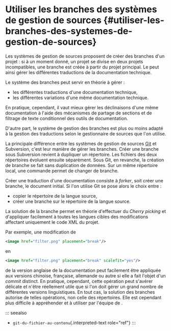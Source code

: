 # Utiliser les branches des systèmes de gestion de sources {#utiliser-les-branches-des-systemes-de-gestion-de-sources}

Les systèmes de gestion de sources proposent de créer des branches d\'un
projet : si à un moment donné, un projet se divise en deux projets
incompatibles, une branche est créée à partir du projet principal. Le
peut ainsi gérer les différentes traductions de la documentation
technique.

Le système des branches peut servir en théorie à gérer :

-   les différentes traductions d\'une documentation technique,
-   les différentes variations d\'une même documentation technique.

En pratique, cependant, il vaut mieux gérer les déclinaisons d\'une même
documentation à l\'aide des mécanismes de partage de sections et de
filtrage de texte conditionnel des outils de documentation.

D\'autre part, le système de gestion des branches est plus ou moins
adapté à la gestion des traductions selon le gestionnaire de sources que
l\'on utilise.

La principale différence entre les systèmes de gestion de sources
[Git]() et Subversion, c\'est leur manière de gérer les branches. Créer
une branche sous Subversion revient à dupliquer un répertoire. Les
fichiers des deux répertoires évoluent ensuite séparément. Sous Git, en
revanche, la création de branche se fait sans duplication de données.
Sur un même répertoire local, une commande permet de changer de branche.

Créer une traduction d\'une documentation consiste à *forker*, soit
créer une branche, le document initial. Si l\'on utilise Git se pose
alors le choix entre :

-   copier le répertoire de la langue source,
-   créer une branche sur le répertoire de la langue source.

La solution de la branche permet en théorie d\'effectuer du *Cherry
picking* et d\'appliquer facilement à toutes les langues cibles des
modifications affectant uniquement le code XML du projet.

Par exemple, une modification de

``` xml
<image href="filter.png" placement="break"/>
```

en

``` xml
<image href="filter.png" placement="break" scalefit="yes"/>
```

de la version anglaise de la documentation peut facilement être
appliquée aux versions chinoise, française, allemande ou autre si elle a
fait l\'objet d\'un *commit* distinct. En pratique, cependant, cette
opération peut s\'avérer délicate et n\'être réellement utile que si
l\'on doit gérer un grand nombre de différentes versions linguistiques.
En tout cas, la solution des branches autorise de telles opérations, non
celle des répertoires. Elle est cependant plus difficile à appréhender
et à utiliser par l\'équipe de .

::: seealso
-   `git-du-fichier-au-contenu`{.interpreted-text role="ref"}
:::
